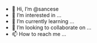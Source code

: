 - 👋 Hi, I’m @sancese
- 👀 I’m interested in ...
- 🌱 I’m currently learning ...
- 💞️ I’m looking to collaborate on ...
- 📫 How to reach me ...

<!---
sancese/sancese is a ✨ special ✨ repository because its `README.md` (this file) appears on your GitHub profile.
You can click the Preview link to take a look at your changes.
--->
